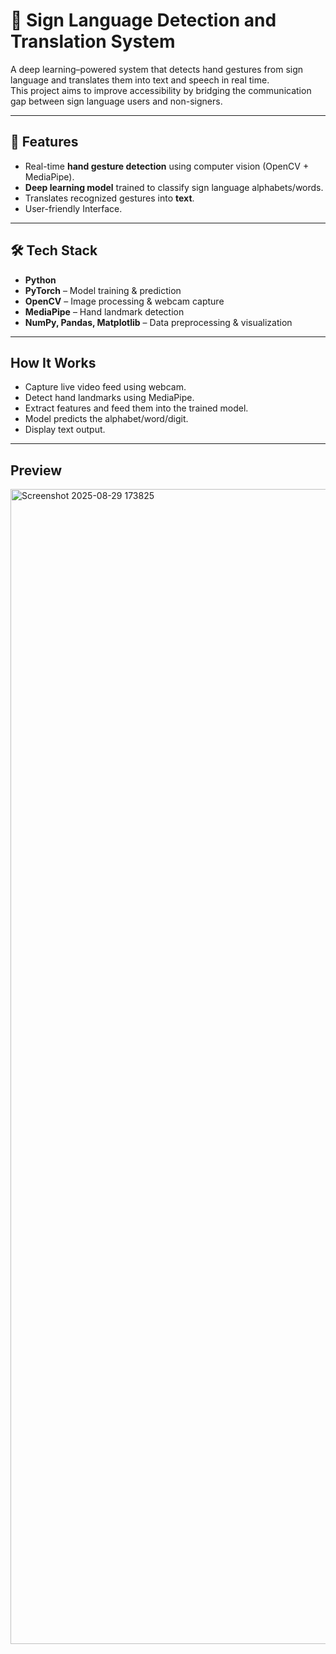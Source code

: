 # 🤟 Sign Language Detection and Translation System

A deep learning–powered system that detects hand gestures from sign language and translates them into text and speech in real time.  
This project aims to improve accessibility by bridging the communication gap between sign language users and non-signers.

---

## 🚀 Features
- Real-time **hand gesture detection** using computer vision (OpenCV + MediaPipe).
- **Deep learning model** trained to classify sign language alphabets/words.
- Translates recognized gestures into **text**.
- User-friendly Interface.

---

## 🛠️ Tech Stack
- **Python**
- **PyTorch** – Model training & prediction
- **OpenCV** – Image processing & webcam capture
- **MediaPipe** – Hand landmark detection
- **NumPy, Pandas, Matplotlib** – Data preprocessing & visualization

---

## How It Works
- Capture live video feed using webcam.
- Detect hand landmarks using MediaPipe.
- Extract features and feed them into the trained model.
- Model predicts the alphabet/word/digit. 
- Display text output.

---
## Preview

<img width="3838" height="1848" alt="Screenshot 2025-08-29 173825" src="https://github.com/user-attachments/assets/e695ee7b-c4a9-4866-87ba-bbaba62778d9" />

